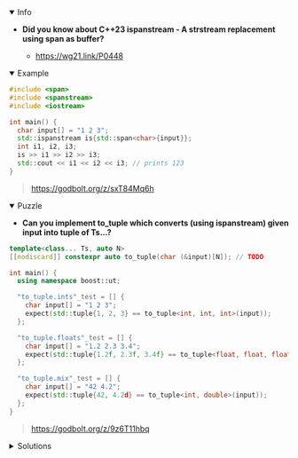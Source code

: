 <details open><summary>Info</summary><p>

* **Did you know about C++23 ispanstream - A strstream replacement using span<charT> as buffer?**

  * https://wg21.link/P0448

</p></details><details open><summary>Example</summary><p>

```cpp
#include <span>
#include <spanstream>
#include <iostream>

int main() {
  char input[] = "1 2 3";
  std::ispanstream is{std::span<char>{input}};
  int i1, i2, i3;
  is >> i1 >> i2 >> i3;
  std::cout << i1 << i2 << i3; // prints 123
}
```

> https://godbolt.org/z/sxT84Mq6h

</p></details><details open><summary>Puzzle</summary><p>

* **Can you implement to_tuple which converts (using ispanstream) given input into tuple of Ts...?**

```cpp
template<class... Ts, auto N>
[[nodiscard]] constexpr auto to_tuple(char (&input)[N]); // TODO

int main() {
  using namespace boost::ut;

  "to_tuple.ints"_test = [] {
    char input[] = "1 2 3";
    expect(std::tuple{1, 2, 3} == to_tuple<int, int, int>(input));
  };

  "to_tuple.floats"_test = [] {
    char input[] = "1.2 2.3 3.4";
    expect(std::tuple{1.2f, 2.3f, 3.4f} == to_tuple<float, float, float>(input));
  };

  "to_tuple.mix"_test = [] {
    char input[] = "42 4.2";
    expect(std::tuple{42, 4.2d} == to_tuple<int, double>(input));
  };
}
```

> https://godbolt.org/z/9z6T11hbq

</p></details><details><summary>Solutions</summary><p>
